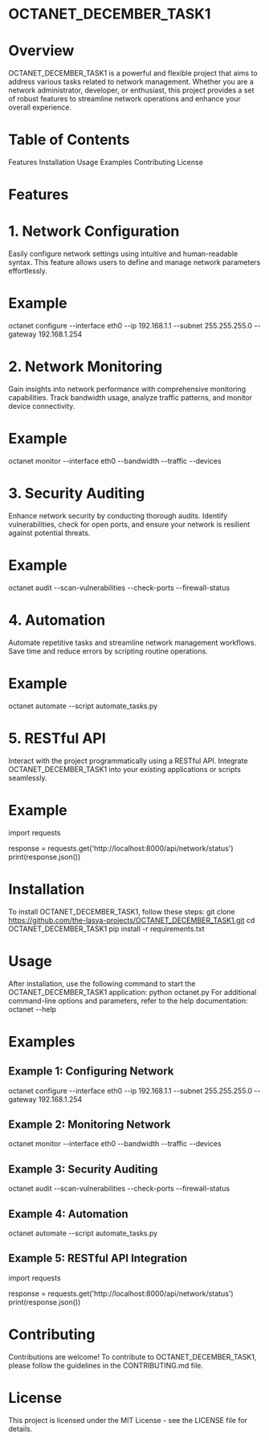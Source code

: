 # OCTANET_DECEMBER_TASK1
# Overview
OCTANET_DECEMBER_TASK1 is a powerful and flexible project that aims to address various tasks related to network management. Whether you are a network administrator, developer, or enthusiast, this project provides a set of robust features to streamline network operations and enhance your overall experience.

# Table of Contents
Features
Installation
Usage
Examples
Contributing
License
# Features
# 1. Network Configuration
Easily configure network settings using intuitive and human-readable syntax. This feature allows users to define and manage network parameters effortlessly.
# Example
octanet configure --interface eth0 --ip 192.168.1.1 --subnet 255.255.255.0 --gateway 192.168.1.254
# 2. Network Monitoring
Gain insights into network performance with comprehensive monitoring capabilities. Track bandwidth usage, analyze traffic patterns, and monitor device connectivity.
# Example
octanet monitor --interface eth0 --bandwidth --traffic --devices
# 3. Security Auditing
Enhance network security by conducting thorough audits. Identify vulnerabilities, check for open ports, and ensure your network is resilient against potential threats.
# Example
octanet audit --scan-vulnerabilities --check-ports --firewall-status
# 4. Automation
Automate repetitive tasks and streamline network management workflows. Save time and reduce errors by scripting routine operations.
# Example
octanet automate --script automate_tasks.py
# 5. RESTful API
Interact with the project programmatically using a RESTful API. Integrate OCTANET_DECEMBER_TASK1 into your existing applications or scripts seamlessly.
# Example
import requests

response = requests.get('http://localhost:8000/api/network/status')
print(response.json())
# Installation
To install OCTANET_DECEMBER_TASK1, follow these steps:
git clone https://github.com/the-lasya-projects/OCTANET_DECEMBER_TASK1.git
cd OCTANET_DECEMBER_TASK1
pip install -r requirements.txt
# Usage
After installation, use the following command to start the OCTANET_DECEMBER_TASK1 application:
python octanet.py
For additional command-line options and parameters, refer to the help documentation:
octanet --help
# Examples
## Example 1: Configuring Network
octanet configure --interface eth0 --ip 192.168.1.1 --subnet 255.255.255.0 --gateway 192.168.1.254
## Example 2: Monitoring Network
octanet monitor --interface eth0 --bandwidth --traffic --devices
## Example 3: Security Auditing
octanet audit --scan-vulnerabilities --check-ports --firewall-status
## Example 4: Automation
octanet automate --script automate_tasks.py
## Example 5: RESTful API Integration
import requests

response = requests.get('http://localhost:8000/api/network/status')
print(response.json())
# Contributing
Contributions are welcome! To contribute to OCTANET_DECEMBER_TASK1, please follow the guidelines in the CONTRIBUTING.md file.
# License
This project is licensed under the MIT License - see the LICENSE file for details.










